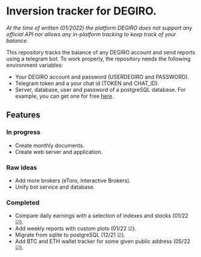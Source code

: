 # Inversion tracker for DEGIRO.

*At the time of written (01/2022) the platform DEGIRO does not support any official API nor allows any in-platform tracking to keep track of your balance.*

This repository tracks the balance of any DEGIRO account and send reports using a telegram bot. To work properly, the repository needs the following environment variables:

* Your DEGIRO account and password (USERDEGIRO and PASSWORD).
* Telegram token and a your chat id (TOKEN and CHAT_ID).
* Server, database, user and password of a postgreSQL database. For example, you can get one for free [here](https://www.elephantsql.com/).

## Features

### In progress
* Create monthly documents.
* Create web server and application.

### Raw ideas
* Add more brokers (eToro, Interactive Brokers).
* Unify bot service and database.

### Completed
* Compare daily earnings with a selection of indexes and stocks (01/22 &#9745;).
* Add weekly reports with custom plots (01/22 &#9745;).
* Migrate from sqlite to postgreSQL (12/21 &#9745;). 
* Add BTC and ETH wallet tracker for some given public address (05/22 &#9745;).
